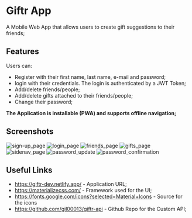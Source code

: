 # Giftr App
A Mobile Web App that allows users to create gift suggestions to their friends;

## Features
Users can:
* Register with their first name, last name, e-mail and password;
* login with their credentials. The login is authenticated by a JWT Token;
* Add/delete friends/people;
* Add/delete gifts attached to their friends/people;
* Change their password;

**The Application is installable (PWA) and supports offline navigation;**

## Screenshots

![sign-up_page](https://user-images.githubusercontent.com/72370287/122108995-dc7aaa80-cdea-11eb-8c84-8fad021dc3a4.png)
![login_page](https://user-images.githubusercontent.com/72370287/122109345-4430f580-cdeb-11eb-830c-1469acb6dfdb.png)
![friends_page](https://user-images.githubusercontent.com/72370287/122109357-47c47c80-cdeb-11eb-9c3f-05b721bb8d6f.png)
![gifts_page](https://user-images.githubusercontent.com/72370287/122109302-34b1ac80-cdeb-11eb-8fb2-1b56e3318f69.png)
![sidenav_page](https://user-images.githubusercontent.com/72370287/122109491-704c7680-cdeb-11eb-8844-c6562aa7e459.png)
![password_update](https://user-images.githubusercontent.com/72370287/122109826-cde0c300-cdeb-11eb-87ca-35d5c06424a5.png)
![password_confirmation](https://user-images.githubusercontent.com/72370287/122109545-7cd0cf00-cdeb-11eb-928a-ac47a24b70cf.png)

## Useful Links

* https://giftr-dev.netlify.app/ - Application URL;
* https://materializecss.com/ - Framework used for the UI;
* https://fonts.google.com/icons?selected=Material+Icons - Source for the icons
* https://github.com/gil00013/giftr-api - Github Repo for the Custom API;


